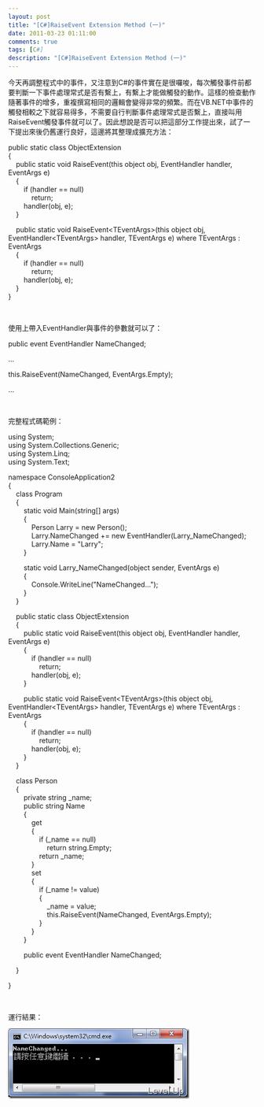 ```yaml
---
layout: post
title: "[C#]RaiseEvent Extension Method (一)"
date: 2011-03-23 01:11:00
comments: true
tags: [C#]
description: "[C#]RaiseEvent Extension Method (一)"
---
```

<p>
	今天再調整程式中的事件，又注意到C#的事件實在是很囉唆，每次觸發事件前都要判斷一下事件處理常式是否有繫上，有繫上才能做觸發的動作。這樣的檢查動作隨著事件的增多，重複撰寫相同的邏輯會變得非常的頻繁。而在VB.NET中事件的觸發相較之下就容易得多，不需要自行判斷事件處理常式是否繫上，直接叫用RaiseEvent觸發事件就可以了。因此想說是否可以把這部分工作提出來，試了一下提出來後仍舊運行良好，這邊將其整理成擴充方法：</p>
<p>
	public static class ObjectExtension<br />
	{<br />
	    public static void RaiseEvent(this object obj, EventHandler handler, EventArgs e)<br />
	    {<br />
	        if (handler == null)<br />
	            return;<br />
	        handler(obj, e);<br />
	    }</p>
<p>
	    public static void RaiseEvent&lt;TEventArgs&gt;(this object obj, EventHandler&lt;TEventArgs&gt; handler, TEventArgs e) where TEventArgs : EventArgs<br />
	    {<br />
	        if (handler == null)<br />
	            return;<br />
	        handler(obj, e);<br />
	    }<br />
	}</p>
<p>
	 </p>
<p>
	使用上帶入EventHandler與事件的參數就可以了：</p>
<p>
	public event EventHandler NameChanged;</p>
<p>
	...</p>
<p>
	this.RaiseEvent(NameChanged, EventArgs.Empty);</p>
<p>
	...</p>
<p>
	 </p>
<p>
	完整程式碼範例：</p>
<p>
	using System;<br />
	using System.Collections.Generic;<br />
	using System.Linq;<br />
	using System.Text;</p>
<p>
	namespace ConsoleApplication2<br />
	{<br />
	    class Program<br />
	    {<br />
	        static void Main(string[] args)<br />
	        {<br />
	            Person Larry = new Person();<br />
	            Larry.NameChanged += new EventHandler(Larry_NameChanged);<br />
	            Larry.Name = "Larry";           <br />
	        }</p>
<p>
	        static void Larry_NameChanged(object sender, EventArgs e)<br />
	        {<br />
	            Console.WriteLine("NameChanged...");<br />
	        }<br />
	    }</p>
<p>
	    public static class ObjectExtension<br />
	    {<br />
	        public static void RaiseEvent(this object obj, EventHandler handler, EventArgs e)<br />
	        {<br />
	            if (handler == null)<br />
	                return;<br />
	            handler(obj, e);<br />
	        }</p>
<p>
	        public static void RaiseEvent&lt;TEventArgs&gt;(this object obj, EventHandler&lt;TEventArgs&gt; handler, TEventArgs e) where TEventArgs : EventArgs<br />
	        {<br />
	            if (handler == null)<br />
	                return;<br />
	            handler(obj, e);<br />
	        }<br />
	    }</p>
<p>
	    class Person<br />
	    {<br />
	        private string _name;<br />
	        public string Name<br />
	        {<br />
	            get<br />
	            {<br />
	                if (_name == null)<br />
	                    return string.Empty;<br />
	                return _name;<br />
	            }<br />
	            set<br />
	            {<br />
	                if (_name != value)<br />
	                {<br />
	                    _name = value;                     <br />
	                    this.RaiseEvent(NameChanged, EventArgs.Empty);<br />
	                }<br />
	            }<br />
	        }</p>
<p>
	        public event EventHandler NameChanged;</p>
<p>
	    }</p>
<p>
	}</p>
<p>
	 </p>
<p>
	運行結果：</p>
<p>
	<img alt="image" border="0" height="143" src="\images\posts\22028\image_thumb.png" style="border-bottom: 0px; border-left: 0px; border-top: 0px; border-right: 0px" width="369" /></p>
